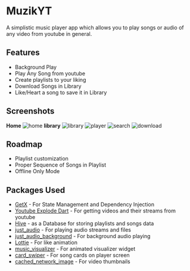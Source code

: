 
# MuzikYT
A simplistic music player app which allows you to play songs or audio of any video from youtube in general.



## Features

- Background Play
- Play Any Song from youtube
- Create playlists to your liking
- Download Songs in Library
- Like/Heart a song to save it in Library


## Screenshots
**Home**
![home](https://user-images.githubusercontent.com/83054299/200131729-4330d75f-8766-49cb-b0ed-4993645e9294.png)
**library**
![library](https://user-images.githubusercontent.com/83054299/200131833-b5a092f8-d56a-4565-a96a-75149140b447.png)
![player](https://user-images.githubusercontent.com/83054299/200131837-1aaacb9c-7549-4462-9d24-ec997e32e237.png)
![search](https://user-images.githubusercontent.com/83054299/200131845-c3ed93c5-f90c-47bc-812b-ec51a59f9e65.png)
![download](https://user-images.githubusercontent.com/83054299/200131851-101eee8f-ced1-4939-bba2-43ccb7a30d52.png)


## Roadmap

- Playlist customization
- Proper Sequence of Songs in Playlist
- Offline Only Mode


## Packages Used

 - [GetX](https://pub.dev/packages/get) - For State Management and Dependency Injection
 - [Youtube Explode Dart](https://pub.dev/packages/youtube_explode_dart) - For getting videos and their streams from youtube
 - [Hive](https://pub.dev/packages/hive) - as a Database for storing playlists and songs data
 - [just_audio](https://pub.dev/packages/just_audio) - For playing audio streams and files
 - [just_audio_background](https://pub.dev/packages/just_audio_background) - For background audio playing
 - [Lottie](https://pub.dev/packages/lottie) - For like animation
 - [music_visualizer](https://pub.dev/packages/music_visualizer) - For animated visualizer widget
 - [card_swiper](https://pub.dev/packages/card_swiper) - For song cards on player screen
 - [cached_network_image](https://pub.dev/packages/card_swiper) - For video thumbnails

